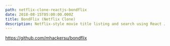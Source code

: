 ```yaml
---
path: netflix-clone-reactjs-bondflix
date: 2018-08-15T05:00:00.000Z
title: BondFlix (Netflix Clone)
description: Netflix-style movie title listing and search using React JS
---
```

<https://github.com/mhackersu/bondflix>
